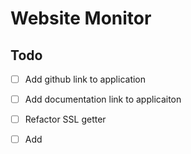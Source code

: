 # Website Monitor

## Todo
- [ ] Add github link to application
- [ ] Add documentation link to applicaiton
- [ ] Refactor SSL getter
- [ ] Add 
 
